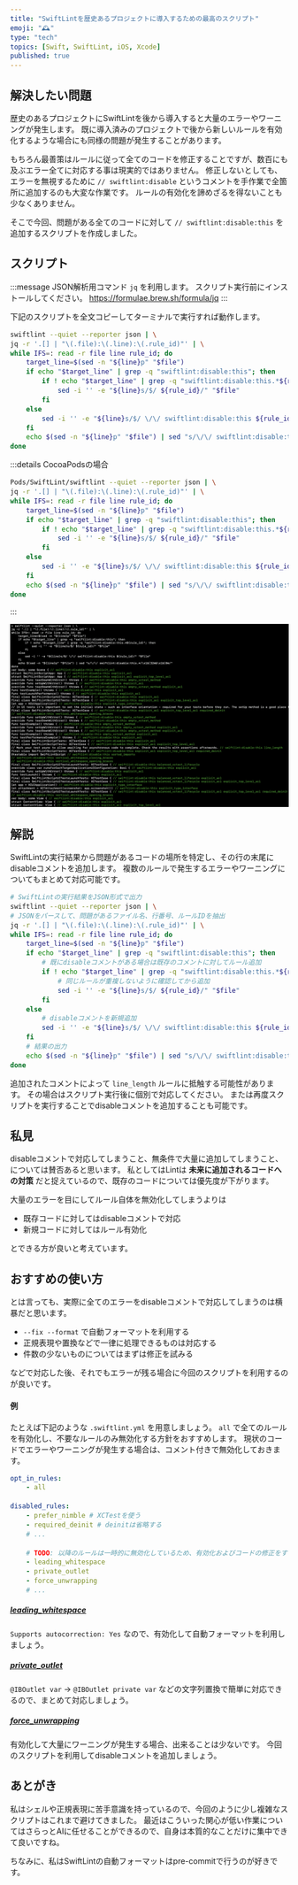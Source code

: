 ```yaml
---
title: "SwiftLintを歴史あるプロジェクトに導入するための最高のスクリプト"
emoji: "🕰️"
type: "tech"
topics: [Swift, SwiftLint, iOS, Xcode]
published: true
---
```


## 解決したい問題

歴史のあるプロジェクトにSwiftLintを後から導入すると大量のエラーやワーニングが発生します。
既に導入済みのプロジェクトで後から新しいルールを有効化するような場合にも同様の問題が発生することがあります。

もちろん最善策はルールに従って全てのコードを修正することですが、数百にも及ぶエラー全てに対応する事は現実的ではありません。
修正しないとしても、エラーを無視するために `// swiftlint:disable` というコメントを手作業で全箇所に追加するのも大変な作業です。
ルールの有効化を諦めざるを得ないことも少なくありません。

そこで今回、問題がある全てのコードに対して `// swiftlint:disable:this` を追加するスクリプトを作成しました。

## スクリプト

:::message
JSON解析用コマンド `jq` を利用します。
スクリプト実行前にインストールしてください。
https://formulae.brew.sh/formula/jq
:::

下記のスクリプトを全文コピーしてターミナルで実行すれば動作します。

```sh
swiftlint --quiet --reporter json | \
jq -r '.[] | "\(.file):\(.line):\(.rule_id)"' | \
while IFS=: read -r file line rule_id; do
    target_line=$(sed -n "${line}p" "$file")
    if echo "$target_line" | grep -q "swiftlint:disable:this"; then
        if ! echo "$target_line" | grep -q "swiftlint:disable:this.*${rule_id}"; then
            sed -i '' -e "${line}s/$/ ${rule_id}/" "$file"
        fi
    else
        sed -i '' -e "${line}s/$/ \/\/ swiftlint:disable:this ${rule_id}/" "$file"
    fi
    echo $(sed -n "${line}p" "$file") | sed "s/\/\/ swiftlint:disable:this.*/\x1b[32m&\x1b[0m/"
done
```

:::details CocoaPodsの場合
```sh
Pods/SwiftLint/swiftlint --quiet --reporter json | \
jq -r '.[] | "\(.file):\(.line):\(.rule_id)"' | \
while IFS=: read -r file line rule_id; do
    target_line=$(sed -n "${line}p" "$file")
    if echo "$target_line" | grep -q "swiftlint:disable:this"; then
        if ! echo "$target_line" | grep -q "swiftlint:disable:this.*${rule_id}"; then
            sed -i '' -e "${line}s/$/ ${rule_id}/" "$file"
        fi
    else
        sed -i '' -e "${line}s/$/ \/\/ swiftlint:disable:this ${rule_id}/" "$file"
    fi
    echo $(sed -n "${line}p" "$file") | sed "s/\/\/ swiftlint:disable:this.*/\x1b[32m&\x1b[0m/"
done
```
:::

![](/images/swiftlint-disable-script-1.png)

## 解説

SwiftLintの実行結果から問題があるコードの場所を特定し、その行の末尾にdisableコメントを追加します。
複数のルールで発生するエラーやワーニングについてもまとめて対応可能です。

```sh
# SwiftLintの実行結果をJSON形式で出力
swiftlint --quiet --reporter json | \
# JSONをパースして、問題があるファイル名、行番号、ルールIDを抽出
jq -r '.[] | "\(.file):\(.line):\(.rule_id)"' | \
while IFS=: read -r file line rule_id; do
    target_line=$(sed -n "${line}p" "$file")
    if echo "$target_line" | grep -q "swiftlint:disable:this"; then
        # 既にdisableコメントがある場合は既存のコメントに対してルール追加
        if ! echo "$target_line" | grep -q "swiftlint:disable:this.*${rule_id}"; then
            # 同じルールが重複しないように確認してから追加
            sed -i '' -e "${line}s/$/ ${rule_id}/" "$file"
        fi
    else
        # disableコメントを新規追加
        sed -i '' -e "${line}s/$/ \/\/ swiftlint:disable:this ${rule_id}/" "$file"
    fi
    # 結果の出力
    echo $(sed -n "${line}p" "$file") | sed "s/\/\/ swiftlint:disable:this.*/\x1b[32m&\x1b[0m/"
done
```

追加されたコメントによって `line_length` ルールに抵触する可能性があります。
その場合はスクリプト実行後に個別で対応してください。
または再度スクリプトを実行することでdisableコメントを追加することも可能です。

## 私見

disableコメントで対応してしまうこと、無条件で大量に追加してしまうこと、については賛否あると思います。
私としてはLintは **未来に追加されるコードへの対策** だと捉えているので、既存のコードについては優先度が下がります。

大量のエラーを目にしてルール自体を無効化してしまうよりは

- 既存コードに対してはdisableコメントで対応
- 新規コードに対してはルール有効化

とできる方が良いと考えています。

## おすすめの使い方

とは言っても、実際に全てのエラーをdisableコメントで対応してしまうのは横暴だと思います。

- `--fix --format` で自動フォーマットを利用する
- 正規表現や置換などで一律に処理できるものは対応する
- 件数の少ないものについてはまずは修正を試みる

などで対応した後、それでもエラーが残る場合に今回のスクリプトを利用するのが良いです。

#### 例

たとえば下記のような `.swiftlint.yml` を用意しましょう。
`all` で全てのルールを有効化し、不要なルールのみ無効化する方針をおすすめします。
現状のコードでエラーやワーニングが発生する場合は、コメント付きで無効化しておきます。

```yml:.swiftlint.yml
opt_in_rules:
    - all

disabled_rules:
    - prefer_nimble # XCTestを使う
    - required_deinit # deinitは省略する
    # ...

    # TODO: 以降のルールは一時的に無効化しているため、有効化およびコードの修正をする
    - leading_whitespace
    - private_outlet
    - force_unwrapping
    # ...
```

##### [leading_whitespace](https://realm.github.io/SwiftLint/force_unwrapping.html)

`Supports autocorrection: Yes` なので、有効化して自動フォーマットを利用しましょう。

##### [private_outlet](https://realm.github.io/SwiftLint/private_outlet.html)

`@IBOutlet var` -> `@IBOutlet private var` などの文字列置換で簡単に対応できるので、まとめて対応しましょう。

##### [force_unwrapping](https://realm.github.io/SwiftLint/force_unwrapping.html)

有効化して大量にワーニングが発生する場合、出来ることは少ないです。
今回のスクリプトを利用してdisableコメントを追加しましょう。

## あとがき

私はシェルや正規表現に苦手意識を持っているので、今回のように少し複雑なスクリプトはこれまで避けてきました。
最近はこういった関心が低い作業についてはさらっとAIに任せることができるので、自身は本質的なことだけに集中できて良いですね。

ちなみに、私はSwiftLintの自動フォーマットはpre-commitで行うのが好きです。